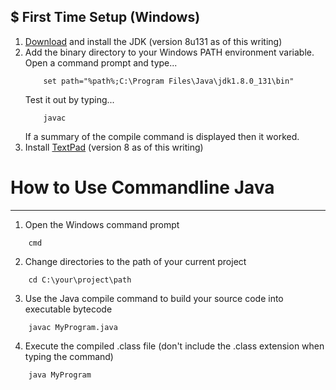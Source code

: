 $ First Time Setup (Windows)
--------------------------
1. [Download](http://www.oracle.com/technetwork/java/javase/downloads/jdk8-downloads-2133151.html) and install the JDK (version 8u131 as of this writing)
2. Add the binary directory to your Windows PATH environment variable.
	Open a command prompt and type...
	```
		set path="%path%;C:\Program Files\Java\jdk1.8.0_131\bin"
	```
	Test it out by typing...
	```
		javac
	```
	If a summary of the compile command is displayed then it worked.
3. Install [TextPad](https://www.textpad.com/download/) (version 8 as of this writing)

# How to Use Commandline Java
---------------------------
1. Open the Windows command prompt
```
	cmd
```
2. Change directories to the path of your current project
```
	cd C:\your\project\path
```
3. Use the Java compile command to build your source code into executable bytecode
```
	javac MyProgram.java
```
4. Execute the compiled .class file (don't include the .class extension when typing the command)
```
	java MyProgram
```
